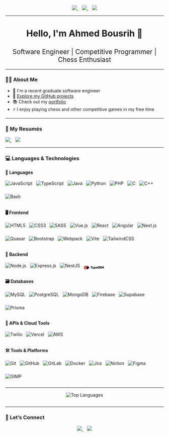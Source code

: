 <div align="center">
  <!-- LinkedIn -->
  <a href="https://www.linkedin.com/in/ahmed-bousrih/">
    <img src="https://img.shields.io/static/v1?label=%20&message=LinkedIn&logo=linkedin&color=0077B5&style=for-the-badge" height="28" />
  </a>

  <!-- Portfolio -->
  <a href="https://ahmed-bousrih.github.io/Portfolio/" style="margin-left:12px;">
    <img src="https://img.shields.io/static/v1?label=%20&message=Portfolio&logo=about-dot-me&color=FF4136&style=for-the-badge" height="28" />
  </a>

  <!-- Email -->
  <a href="mailto:ahmed.bousrih@outlook.com" style="margin-left:12px;">
    <img src="https://img.shields.io/static/v1?label=%20&message=Email&logo=mail&color=0078D4&style=for-the-badge" height="28" />
  </a>
</div>

---

<h1 align="center">Hello, I'm Ahmed Bousrih 👋</h1>
<h2 align="center" style="font-weight:normal; font-size:1.3rem;">Software Engineer | Competitive Programmer | Chess Enthusiast</h2>

---

### 👨‍💻 About Me

- 🔭 I'm a recent graduate software engineer  
- 🚀 [Explore my GitHub projects](https://github.com/Ahmed-Bousrih)  
- 📚 Check out my [portfolio](https://ahmed-bousrih.github.io/Portfolio/)  
- ⚡ I enjoy playing chess and other competitive games in my free time  

---

### 📄 My Resumés
<a href="https://github.com/Ahmed-Bousrih/Ahmed-Bousrih/blob/main/Resume/AhmedBousrih(ENG).pdf">
  <img src="https://img.shields.io/badge/English-PDF-blue?logo=adobeacrobatreader&style=for-the-badge" height="28" />
</a>
<a href="https://github.com/Ahmed-Bousrih/Ahmed-Bousrih/blob/main/Resume/AhmedBousrih(FR).pdf" style="margin-left:12px;">
  <img src="https://img.shields.io/badge/Français-PDF-red?logo=adobeacrobatreader&style=for-the-badge" height="28" />
</a>

---

### 💻 Languages & Technologies

#### 📝 Languages
<div style="display:flex; flex-wrap:wrap; gap:12px ;align-items:center;">
  <img src="https://cdn.jsdelivr.net/gh/devicons/devicon/icons/javascript/javascript-original.svg" height="30" alt="JavaScript" title="JavaScript"/> 
  <img src="https://cdn.jsdelivr.net/gh/devicons/devicon/icons/typescript/typescript-original.svg" height="30" alt="TypeScript" title="TypeScript"/> 
  <img src="https://cdn.jsdelivr.net/gh/devicons/devicon/icons/java/java-original.svg" height="30" alt="Java" title="Java"/> 
  <img src="https://cdn.jsdelivr.net/gh/devicons/devicon/icons/python/python-original.svg" height="30" alt="Python" title="Python"/> 
  <img src="https://cdn.jsdelivr.net/gh/devicons/devicon/icons/php/php-original.svg" height="30" alt="PHP" title="PHP"/> 
  <img src="https://cdn.jsdelivr.net/gh/devicons/devicon/icons/c/c-original.svg" height="30" alt="C" title="C"/> 
  <img src="https://cdn.jsdelivr.net/gh/devicons/devicon/icons/cplusplus/cplusplus-original.svg" height="30" alt="C++" title="C++"/> 
  <img src="https://cdn.jsdelivr.net/gh/devicons/devicon/icons/bash/bash-original.svg" height="30" alt="Bash" title="Bash"/>
</div>

#### 🖥️ Frontend
<div  style="display:flex; flex-wrap:wrap; align-items:center; gap:12px;">
  <img src="https://cdn.jsdelivr.net/gh/devicons/devicon/icons/html5/html5-original.svg" height="30" alt="HTML5" title="HTML"/> 
  <img src="https://cdn.jsdelivr.net/gh/devicons/devicon/icons/css3/css3-original.svg" height="30" alt="CSS3" title="CSS"/> 
  <img src="https://cdn.jsdelivr.net/gh/devicons/devicon/icons/sass/sass-original.svg" height="30" alt="SASS" title="SASS"/> 
  <img src="https://cdn.jsdelivr.net/gh/devicons/devicon/icons/vuejs/vuejs-original.svg" height="30" alt="Vue.js" title="Vue"/> 
  <img src="https://cdn.jsdelivr.net/gh/devicons/devicon/icons/react/react-original.svg" height="30" alt="React" title="React"/> 
  <img src="https://cdn.jsdelivr.net/gh/devicons/devicon/icons/angularjs/angularjs-original.svg" height="30" alt="Angular" title="Angular"/> 
  <img src="https://cdn.jsdelivr.net/gh/devicons/devicon/icons/nextjs/nextjs-original.svg" height="30" alt="Next.js" title="Next.js"/> 
  <img src="https://cdn.simpleicons.org/quasar/15AABF" height="30" alt="Quasar" title="Quasar"/> 
  <img src="https://cdn.jsdelivr.net/gh/devicons/devicon/icons/bootstrap/bootstrap-original.svg" height="30" alt="Bootstrap" title="Bootstrap"/> 
  <img src="https://cdn.jsdelivr.net/gh/devicons/devicon/icons/webpack/webpack-original.svg" height="30" alt="Webpack" title="Webpack"/> 
  <img src="https://vitejs.dev/logo.svg" height="30" alt="Vite" title="Vite"/> 
  <img src="https://www.vectorlogo.zone/logos/tailwindcss/tailwindcss-icon.svg" height="30" alt="TailwindCSS" title="TailwindCSS"/>
</div>

#### 🔧 Backend
<div style="display:flex; flex-wrap:wrap; gap:12px; align-items:center;">
  <img src="https://cdn.jsdelivr.net/gh/devicons/devicon/icons/nodejs/nodejs-original.svg" height="30" alt="Node.js" title="Node.js"/> 
  <img src="https://cdn.jsdelivr.net/gh/devicons/devicon/icons/express/express-original.svg" height="30" alt="Express.js" title="Express.js"/> 
  <img src="https://cdn.jsdelivr.net/gh/devicons/devicon/icons/nestjs/nestjs-original.svg" height="30" alt="NestJS" title="NestJS"/> 
  <img src="https://raw.githubusercontent.com/typeorm/typeorm/master/resources/logo_big.png" height="30" alt="TypeORM" title="TypeORM"/>
</div>

#### 🗃️ Databases
<div style="display:flex; flex-wrap:wrap; gap:12px; align-items:center;">
  <img src="https://cdn.jsdelivr.net/gh/devicons/devicon/icons/mysql/mysql-original.svg" height="30" alt="MySQL" title="MySQL"/> 
  <img src="https://cdn.jsdelivr.net/gh/devicons/devicon/icons/postgresql/postgresql-original.svg" height="30" alt="PostgreSQL" title="PostgreSQL"/> 
  <img src="https://cdn.jsdelivr.net/gh/devicons/devicon/icons/mongodb/mongodb-original.svg" height="30" alt="MongoDB" title="MongoDB"/> 
  <img src="https://cdn.jsdelivr.net/gh/devicons/devicon/icons/firebase/firebase-plain.svg" height="30" alt="Firebase" title="Firebase"/> 
  <img src="https://cdn.jsdelivr.net/gh/devicons/devicon/icons/supabase/supabase-original.svg" height="30" alt="Supabase" title="Supabase"/> 
  <img src="https://cdn.jsdelivr.net/gh/devicons/devicon/icons/prisma/prisma-original.svg" height="30" alt="Prisma" title="Prisma"/>
</div>

#### 🔌 APIs & Cloud Tools
<div style="display:flex; flex-wrap:wrap; align-items:center; gap:12px;">
  <img src="https://cdn.simpleicons.org/twilio/F22F46" height="30" alt="Twilio" title="Twilio"/> 
  <img src="https://cdn.simpleicons.org/vercel/000000" height="30" alt="Vercel" title="Vercel"/> 
  <img src="https://cdn.jsdelivr.net/gh/devicons/devicon/icons/amazonwebservices/amazonwebservices-original-wordmark.svg" height="30" alt="AWS" title="AWS"/>
</div>

#### 🛠️ Tools & Platforms
<div style="display:flex; flex-wrap:wrap; align-items:center; gap:12px;">
  <img src="https://cdn.jsdelivr.net/gh/devicons/devicon/icons/git/git-original.svg" height="30" alt="Git" title="Git"/> 
  <img src="https://cdn.jsdelivr.net/gh/devicons/devicon/icons/github/github-original.svg" height="30" alt="GitHub" title="GitHub"/> 
  <img src="https://cdn.jsdelivr.net/gh/devicons/devicon/icons/gitlab/gitlab-original.svg" height="30" alt="GitLab" title="GitLab"/> 
  <img src="https://cdn.jsdelivr.net/gh/devicons/devicon/icons/docker/docker-original.svg" height="30" alt="Docker" title="Docker"/> 
  <img src="https://cdn.jsdelivr.net/gh/devicons/devicon/icons/jira/jira-original.svg" height="30" alt="Jira" title="Jira"/> 
  <img src="https://cdn.jsdelivr.net/gh/devicons/devicon/icons/notion/notion-original.svg" height="30" alt="Notion" title="Notion"/> 
  <img src="https://cdn.jsdelivr.net/gh/devicons/devicon/icons/figma/figma-original.svg" height="30" alt="Figma" title="Figma"/> 
  <img src="https://cdn.jsdelivr.net/gh/devicons/devicon/icons/gimp/gimp-original.svg" height="30" alt="GIMP" title="GIMP"/>
</div>


---

<div align="center">
  <img 
    src="https://github-readme-stats.vercel.app/api/top-langs/?username=Ahmed-Bousrih&layout=compact&theme=github_dark&hide=Makefile,HTML&count_private=true" 
    width="350" 
    alt="Top Languages" 
    style="margin-bottom: 15px;" 
    title="Language stats"
  />
</div>

---

### 🔗 Let’s Connect

<div align="center">
  <a href="https://www.linkedin.com/in/ahmed-bousrih/">
    <img src="https://img.shields.io/static/v1?label=%20&message=LinkedIn&logo=linkedin&color=0077B5&style=for-the-badge" height="28" />
  </a>
  <a href="mailto:ahmed.bousrih@outlook.com" style="margin-left:12px;">
    <img src="https://img.shields.io/static/v1?label=%20&message=Email&logo=mail&color=0078D4&style=for-the-badge" height="28" />
  </a>
</div>

